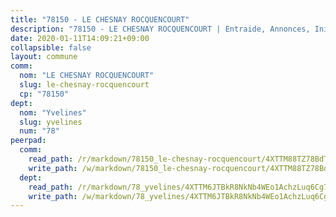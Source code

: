 ```yaml
---
title: "78150 - LE CHESNAY ROCQUENCOURT"
description: "78150 - LE CHESNAY ROCQUENCOURT | Entraide, Annonces, Initiatives"
date: 2020-01-11T14:09:21+09:00
collapsible: false
layout: commune
comm:
  nom: "LE CHESNAY ROCQUENCOURT"
  slug: le-chesnay-rocquencourt
  cp: "78150"
dept:
  nom: "Yvelines"
  slug: yvelines
  num: "78"
peerpad:
  comm:
    read_path: /r/markdown/78150_le-chesnay-rocquencourt/4XTTM88TZ78BdTDRqBP9XqD8QWGsFdnB4fZPArQGtiqBnx5L4
    write_path: /w/markdown/78150_le-chesnay-rocquencourt/4XTTM88TZ78BdTDRqBP9XqD8QWGsFdnB4fZPArQGtiqBnx5L4-K3TgUYP5i4WMSBtNeBf1g1TBDr6NjYUKcbkQn8ZYPFMQpvR6i1f4JvdMFtfAhhPuy2Zk6FNfSmkWwSCH28e89Bs1rWsni6xNWKymVD2RG9uomxqgqEmSev6rkQXngUrZ6wexcEAc
  dept:
    read_path: /r/markdown/78_yvelines/4XTTM6JTBkR8NkNb4WEo1AchzLuq6Cg73ydg7w9pErcQZA13p
    write_path: /w/markdown/78_yvelines/4XTTM6JTBkR8NkNb4WEo1AchzLuq6Cg73ydg7w9pErcQZA13p-K3TgUBFRQCPZwoWqJkunXeSjdgbtU3xzUSsui8DBc3rCTw6mbo4gNvfQRdE99JD3AnVW7fzseq687LKfGWCfAPajih5ByiZ3SpFz1r449oWaDnM5BHKZTbYtf6pEhRvzWbcazhrS
---
```


